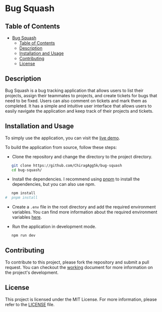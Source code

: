 # Bug Squash

## Table of Contents

-   [Bug Squash](#bug-squash)
    -   [Table of Contents](#table-of-contents)
    -   [Description](#description)
    -   [Installation and Usage](#installation-and-usage)
    -   [Contributing](#contributing)
    -   [License](#license)

## Description

Bug Squash is a bug tracking application that allows users to list their projects, assign their teammates to projects, and create tickets for bugs that need to be fixed. Users can also comment on tickets and mark them as completed. It has a simple and intuitive user interface that allows users to easily navigate the application and keep track of their projects and tickets.

## Installation and Usage

To simply use the application, you can visit the [live demo](https://bug-squash.vercel.app/).

To build the application from source, follow these steps:

-   Clone the repository and change the directory to the project directory.

```bash
   git clone https://github.com/ChiragAgg5k/bug-squash
   cd bug-squash/
```

-   Install the dependencies. I recommend using [pnpm](https://pnpm.io/) to install the dependencies, but you can also use npm.

```bash
   npm install
#  pnpm install
```

-   Create a `.env` file in the root directory and add the required environment variables. You can find more information about the required environment variables [here](docs/installation.md).

-   Run the application in development mode.

```bash
   npm run dev
```

## Contributing

To contribute to this project, please fork the repository and submit a pull request. You can checkout the [working](docs/working.md) document for more information on the project's development.

## License

This project is licensed under the MIT License. For more information, please refer to the [LICENSE](../LICENSE.md) file.
